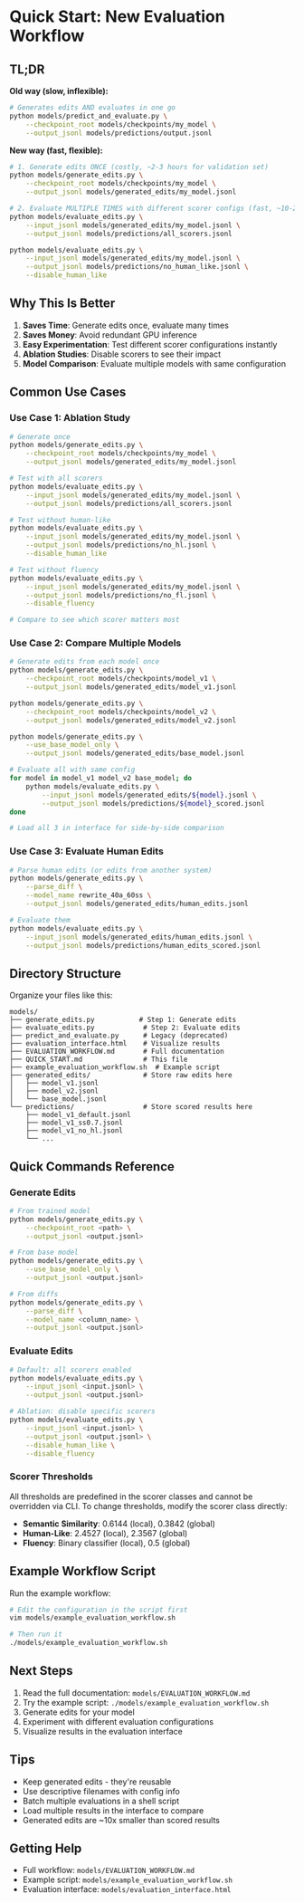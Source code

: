 # Quick Start: New Evaluation Workflow

## TL;DR

**Old way (slow, inflexible):**
```bash
# Generates edits AND evaluates in one go
python models/predict_and_evaluate.py \
    --checkpoint_root models/checkpoints/my_model \
    --output_jsonl models/predictions/output.jsonl
```

**New way (fast, flexible):**
```bash
# 1. Generate edits ONCE (costly, ~2-3 hours for validation set)
python models/generate_edits.py \
    --checkpoint_root models/checkpoints/my_model \
    --output_jsonl models/generated_edits/my_model.jsonl

# 2. Evaluate MULTIPLE TIMES with different scorer configs (fast, ~10-20 minutes each)
python models/evaluate_edits.py \
    --input_jsonl models/generated_edits/my_model.jsonl \
    --output_jsonl models/predictions/all_scorers.jsonl

python models/evaluate_edits.py \
    --input_jsonl models/generated_edits/my_model.jsonl \
    --output_jsonl models/predictions/no_human_like.jsonl \
    --disable_human_like
```

## Why This Is Better

1. **Saves Time**: Generate edits once, evaluate many times
2. **Saves Money**: Avoid redundant GPU inference
3. **Easy Experimentation**: Test different scorer configurations instantly
4. **Ablation Studies**: Disable scorers to see their impact
5. **Model Comparison**: Evaluate multiple models with same configuration

## Common Use Cases

### Use Case 1: Ablation Study

```bash
# Generate once
python models/generate_edits.py \
    --checkpoint_root models/checkpoints/my_model \
    --output_jsonl models/generated_edits/my_model.jsonl

# Test with all scorers
python models/evaluate_edits.py \
    --input_jsonl models/generated_edits/my_model.jsonl \
    --output_jsonl models/predictions/all_scorers.jsonl

# Test without human-like
python models/evaluate_edits.py \
    --input_jsonl models/generated_edits/my_model.jsonl \
    --output_jsonl models/predictions/no_hl.jsonl \
    --disable_human_like

# Test without fluency
python models/evaluate_edits.py \
    --input_jsonl models/generated_edits/my_model.jsonl \
    --output_jsonl models/predictions/no_fl.jsonl \
    --disable_fluency

# Compare to see which scorer matters most
```

### Use Case 2: Compare Multiple Models

```bash
# Generate edits from each model once
python models/generate_edits.py \
    --checkpoint_root models/checkpoints/model_v1 \
    --output_jsonl models/generated_edits/model_v1.jsonl

python models/generate_edits.py \
    --checkpoint_root models/checkpoints/model_v2 \
    --output_jsonl models/generated_edits/model_v2.jsonl

python models/generate_edits.py \
    --use_base_model_only \
    --output_jsonl models/generated_edits/base_model.jsonl

# Evaluate all with same config
for model in model_v1 model_v2 base_model; do
    python models/evaluate_edits.py \
        --input_jsonl models/generated_edits/${model}.jsonl \
        --output_jsonl models/predictions/${model}_scored.jsonl
done

# Load all 3 in interface for side-by-side comparison
```

### Use Case 3: Evaluate Human Edits

```bash
# Parse human edits (or edits from another system)
python models/generate_edits.py \
    --parse_diff \
    --model_name rewrite_40a_60ss \
    --output_jsonl models/generated_edits/human_edits.jsonl

# Evaluate them
python models/evaluate_edits.py \
    --input_jsonl models/generated_edits/human_edits.jsonl \
    --output_jsonl models/predictions/human_edits_scored.jsonl
```

## Directory Structure

Organize your files like this:

```
models/
├── generate_edits.py           # Step 1: Generate edits
├── evaluate_edits.py            # Step 2: Evaluate edits
├── predict_and_evaluate.py      # Legacy (deprecated)
├── evaluation_interface.html    # Visualize results
├── EVALUATION_WORKFLOW.md       # Full documentation
├── QUICK_START.md               # This file
├── example_evaluation_workflow.sh  # Example script
├── generated_edits/             # Store raw edits here
│   ├── model_v1.jsonl
│   ├── model_v2.jsonl
│   └── base_model.jsonl
└── predictions/                 # Store scored results here
    ├── model_v1_default.jsonl
    ├── model_v1_ss0.7.jsonl
    ├── model_v1_no_hl.jsonl
    └── ...
```

## Quick Commands Reference

### Generate Edits

```bash
# From trained model
python models/generate_edits.py \
    --checkpoint_root <path> \
    --output_jsonl <output.jsonl>

# From base model
python models/generate_edits.py \
    --use_base_model_only \
    --output_jsonl <output.jsonl>

# From diffs
python models/generate_edits.py \
    --parse_diff \
    --model_name <column_name> \
    --output_jsonl <output.jsonl>
```

### Evaluate Edits

```bash
# Default: all scorers enabled
python models/evaluate_edits.py \
    --input_jsonl <input.jsonl> \
    --output_jsonl <output.jsonl>

# Ablation: disable specific scorers
python models/evaluate_edits.py \
    --input_jsonl <input.jsonl> \
    --output_jsonl <output.jsonl> \
    --disable_human_like \
    --disable_fluency
```

### Scorer Thresholds

All thresholds are predefined in the scorer classes and cannot be overridden via CLI. To change thresholds, modify the scorer class directly:

- **Semantic Similarity**: 0.6144 (local), 0.3842 (global)
- **Human-Like**: 2.4527 (local), 2.3567 (global)
- **Fluency**: Binary classifier (local), 0.5 (global)

## Example Workflow Script

Run the example workflow:

```bash
# Edit the configuration in the script first
vim models/example_evaluation_workflow.sh

# Then run it
./models/example_evaluation_workflow.sh
```

## Next Steps

1. Read the full documentation: `models/EVALUATION_WORKFLOW.md`
2. Try the example script: `./models/example_evaluation_workflow.sh`
3. Generate edits for your model
4. Experiment with different evaluation configurations
5. Visualize results in the evaluation interface

## Tips

- Keep generated edits - they're reusable
- Use descriptive filenames with config info
- Batch multiple evaluations in a shell script
- Load multiple results in the interface to compare
- Generated edits are ~10x smaller than scored results

## Getting Help

- Full workflow: `models/EVALUATION_WORKFLOW.md`
- Example script: `models/example_evaluation_workflow.sh`
- Evaluation interface: `models/evaluation_interface.html`
